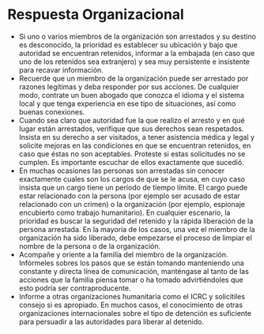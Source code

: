 [Title]: # (Respuesta Organizacional)
[Order]: # (1)

# Respuesta Organizacional

*   Si uno o varios miembros de la organización son arrestados y su destino es desconocido, la prioridad es establecer su ubicación y bajo que autoridad se encuentran retenidos, informar a la embajada (en caso que uno de los retenidos sea extranjero) y sea muy persistente e insistente para recavar información.
*   Recuerde que un miembro de la organización puede ser arrestado por razones legítimas y deba responder por sus acciones. De cualquier modo, contrate un buen abogado que conozca el idioma y el sistema local y que tenga experiencia en ese tipo de situaciones, así como buenas conexiones.
*   Cuando sea claro que autoridad fue la que realizo el arresto y en qué lugar están arrestados, verifique que sus derechos sean respetados. Insista en su derecho a ser visitados, a tener asistencia médica y legal y solicite mejoras en las condiciones en que se encuentran retenidos, en caso que éstas no son aceptables. Proteste si estas solicitudes no se cumplen. Es importante escuchar de ellos exactamente que sucedió.
*   En muchas ocasiones las personas son arrestadas sin conocer exactamente cuales son los cargos de que se le acusa, en cuyo caso insista que un cargo tiene un período de tiempo límite. El cargo puede estar relacionado con la persona (por ejemplo ser acusado de estar relacionado con un crimen) o la organización (por ejemplo, espionaje encubierto como trabajo humanitario). En cualquier escenario, la prioridad es buscar la seguridad del retenido y la rápida liberación de la persona arrestada. En la mayoría de los casos, una vez el miembro de la organización ha sido liberado, debe empezarse el proceso de limpiar el nombre de la persona o de la organización.
*   Acompañe y oriente a la familia del miembro de la organización. Infórmeles sobres los pasos que se están tomando manteniendo una constante y directa línea de comunicación, manténgase al tanto de las acciones que la familia piensa tomar o ha tomado advirtiéndoles que esto podría ser contraproducente.
*   Informe a otras organizaciones humanitaria como el ICRC y solicitiles consejo si es apropiado. En muchos casos, el conocimiento de otras organizaciones internacionales sobre el tipo de detención es suficiente para persuadir a las autoridades para liberar al detenido.